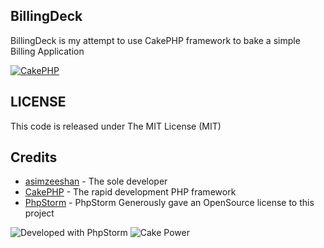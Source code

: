 ## BillingDeck
BillingDeck is my attempt to use CakePHP framework to bake a simple Billing Application

[![CakePHP](http://cakephp.org/img/cake-logo.png)](http://www.cakephp.org)

## LICENSE

This code is released under The MIT License (MIT)

## Credits
- [asimzeeshan](https://github.com/asimzeeshan) - The sole developer
- [CakePHP](http://www.cakephp.org) - The rapid development PHP framework
- [PhpStorm](http://www.jetbrains.com/phpstorm/) - PhpStorm Generously gave an OpenSource license to this project

![Developed with PhpStorm](http://www.jetbrains.com/phpstorm/documentation/phpstorm_banners/phpstorm1/phpstorm120x30_violet.gif)
![Cake Power](https://raw.github.com/cakephp/cakephp/master/lib/Cake/Console/Templates/skel/webroot/img/cake.power.gif)
